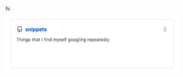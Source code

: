 hi

<a href="https://github.com/keller-mark/snippets"><img src="./Screen Shot 2021-01-05 at 8.26.34 PM.png"/></a>
